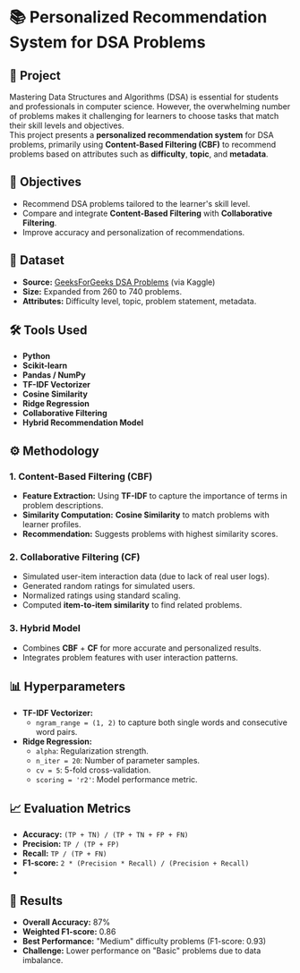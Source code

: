 # 📚 Personalized Recommendation System for DSA Problems

## 📌 Project
Mastering Data Structures and Algorithms (DSA) is essential for students and professionals in computer science. However, the overwhelming number of problems makes it challenging for learners to choose tasks that match their skill levels and objectives.  
This project presents a **personalized recommendation system** for DSA problems, primarily using **Content-Based Filtering (CBF)** to recommend problems based on attributes such as **difficulty**, **topic**, and **metadata**.  

## 🎯 Objectives
- Recommend DSA problems tailored to the learner's skill level.
- Compare and integrate **Content-Based Filtering** with **Collaborative Filtering**.
- Improve accuracy and personalization of recommendations.

## 📂 Dataset
- **Source:** [GeeksForGeeks DSA Problems](https://www.geeksforgeeks.org/) (via Kaggle)
- **Size:** Expanded from 260 to 740 problems.
- **Attributes:** Difficulty level, topic, problem statement, metadata.

## 🛠 Tools Used
- **Python**
- **Scikit-learn**
- **Pandas / NumPy**
- **TF-IDF Vectorizer**
- **Cosine Similarity**
- **Ridge Regression**
- **Collaborative Filtering**
- **Hybrid Recommendation Model**

## ⚙️ Methodology
### 1. Content-Based Filtering (CBF)
- **Feature Extraction:** Using **TF-IDF** to capture the importance of terms in problem descriptions.
- **Similarity Computation:** **Cosine Similarity** to match problems with learner profiles.
- **Recommendation:** Suggests problems with highest similarity scores.

### 2. Collaborative Filtering (CF)
- Simulated user-item interaction data (due to lack of real user logs).
- Generated random ratings for simulated users.
- Normalized ratings using standard scaling.
- Computed **item-to-item similarity** to find related problems.

### 3. Hybrid Model
- Combines **CBF** + **CF** for more accurate and personalized results.
- Integrates problem features with user interaction patterns.

## 📊 Hyperparameters
- **TF-IDF Vectorizer:**
  - `ngram_range = (1, 2)` to capture both single words and consecutive word pairs.
- **Ridge Regression:**
  - `alpha`: Regularization strength.
  - `n_iter = 20`: Number of parameter samples.
  - `cv = 5`: 5-fold cross-validation.
  - `scoring = 'r2'`: Model performance metric.

## 📈 Evaluation Metrics
- **Accuracy:** `(TP + TN) / (TP + TN + FP + FN)`
- **Precision:** `TP / (TP + FP)`
- **Recall:** `TP / (TP + FN)`
- **F1-score:** `2 * (Precision * Recall) / (Precision + Recall)`
- 
## 🚀 Results
- **Overall Accuracy:** 87%
- **Weighted F1-score:** 0.86
- **Best Performance:** "Medium" difficulty problems (F1-score: 0.93)
- **Challenge:** Lower performance on "Basic" problems due to data imbalance.
